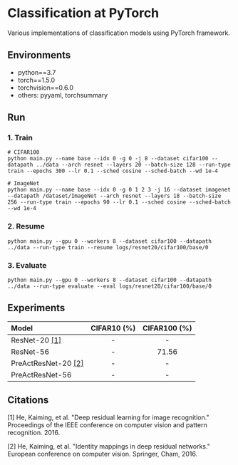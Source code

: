 # Classification at PyTorch
Various implementations of classification models using PyTorch framework.


## Environments
* python==3.7
* torch==1.5.0
* torchvision==0.6.0
* others: pyyaml, torchsummary


## Run
### 1. Train
```
# CIFAR100
python main.py --name base --idx 0 -g 0 -j 8 --dataset cifar100 --datapath ../data --arch resnet --layers 20 --batch-size 128 --run-type train --epochs 300 --lr 0.1 --sched cosine --sched-batch --wd 1e-4

# ImageNet
python main.py --name base --idx 0 -g 0 1 2 3 -j 16 --dataset imagenet --datapath /dataset/ImageNet --arch resnet --layers 18 --batch-size 256 --run-type train --epochs 90 --lr 0.1 --sched cosine --sched-batch --wd 1e-4
```

### 2. Resume
```
python main.py --gpu 0 --workers 8 --dataset cifar100 --datapath ../data --run-type train --resume logs/resnet20/cifar100/base/0
```

### 3. Evaluate
```
python main.py --gpu 0 --workers 8 --dataset cifar100 --datapath ../data --run-type evaluate --eval logs/resnet20/cifar100/base/0
```


## Experiments
| Model | CIFAR10 (%) | CIFAR100 (%) |
| :------- | :-------: | :-------: |
| ResNet-20 [[1]](#1) | - | - |
| ResNet-56 | - | 71.56 |
| PreActResNet-20 [[2]](#2) | - | - |
| PreActResNet-56 | - | - |


## Citations
<a id="1">[1]</a> He, Kaiming, et al. "Deep residual learning for image recognition." Proceedings of the IEEE conference on computer vision and pattern recognition. 2016.

<a id="2">[2]</a> He, Kaiming, et al. "Identity mappings in deep residual networks." European conference on computer vision. Springer, Cham, 2016.
